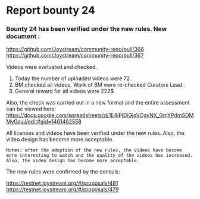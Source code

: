 # Report bounty 24
### Bounty 24 has been verified under the new rules. New document :

https://github.com/Joystream/community-repo/pull/366
https://github.com/Joystream/community-repo/pull/367

Videos were eveluated and checked.

   1. Today the number of uploaded videos were 72.
   2. BM checked all videos. Work of BM were re-checked Curators Lead .
   3. General reward for all videos were 222$

Also, the check was carried out in a new format and the entire assessment can be viewed here: 
https://docs.google.com/spreadsheets/d/1E4iPjDiGjoVCgyNX_GmYPdmSDMMyGayJ/edit#gid=1461462558

All licenses and videos have been verified under the new rules. Also, the video design has become more acceptable.

`Notes: after the adoption of the new rules, the videos have become more interesting to watch and the quality of the videos has increased.
Also, the video design has become more acceptable. `

The new rules were confirmed by the consuls:

https://testnet.joystream.org/#/proposals/481
https://testnet.joystream.org/#/proposals/479
